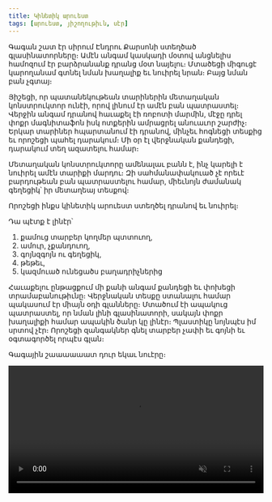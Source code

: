 ```yaml
---
title: Կինետիկ արուեստ
tags: [արուեստ, յիշողութիւն, սէր]
---
```


Գագան շատ էր սիրում Էնդրու Քարսոնի ստեղծած գլասինատորները։ Ամէն անգամ կասկադի մօտով անցնելիս համոզում էր բարձրանանք դրանց մօտ նայելու։ Մտածեցի միգուցէ կարողանամ գտնել նման խաղալիք եւ նուիրել նրան։ Բայց նման բան չգտայ։

Յիշեցի, որ պատանեկութեան տարիներին մետաղական կոնստրուկտոր ունէի, որով լինում էր ամէն բան պատրաստել։ Վերջին անգամ դրանով հաւաքել էի ռոբոտի մարմին, մէջը դրել փոքր մագնիտաֆոն իսկ ոտքերին ամրացրել անուաւոր շարժիչ։ Երկար տարիներ հպարտանում էի դրանով, մինչեւ հոգնեցի տեսքից եւ որոշեցի պահել դարակում։ Մի օր էլ վերջնական քանդեցի, դարակում տեղ ազատելու համար։

Մետաղական կոնստրուկտորը ամենալաւ բանն է, ինչ կարելի է նուիրել ամէն տարիքի մարդու։ Զի սահմանափակուած չէ որեւէ բարդութեան բան պատրաստելու համար, միեւնոյն ժամանակ գեղեցիկ՝ իր մետաղեայ տեսքով։

Որոշեցի ինքս կինետիկ արուեստ ստեղծել դրանով եւ նուիրել։

Դա պէտք է լինէր՝

1. քամուց տարբեր կողմեր պտտուող,
2. ամուր, չքանդուող,
3. գոյնզգոյն ու գեղեցիկ,
4. թեթեւ,
5. կազմուած ունեցածս բաղադրիչներից

Հաւաքելու ընթացքում մի քանի անգամ քանդեցի եւ փոխեցի տրամաբանութիւնը։ Վերջնական տեսքը ստանալու համար պակասում էր միայն օդի գլանները։ Մտածում էի ապակուց պատրաստել, որ նման լինի գլասինատորի, սակայն փոքր խաղալիքի համար ապակին ծանր կը լինէր։ Պլաստիկը նոյնպէս իմ սրտով չէր։ Որոշեցի զանգակներ գնել տարբեր չափի եւ գոյնի եւ օգտագործել որպէս գլան։

Գագային շաաաաաատ դուր եկաւ նուէրը։

<video autoplay loop playsinline muted width="100%">
  <source src="/uploads/glassinator.webm" type="video/webm" />
</video>
